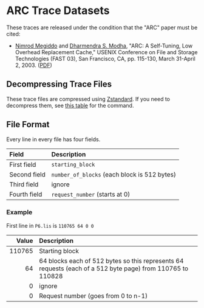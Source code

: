 # ARC Trace Datasets

These traces are released under the condition that the "ARC" paper must be
cited:

- [Nimrod Megiddo] and [Dharmendra S. Modha], "ARC: A Self-Tuning, Low Overhead
  Replacement Cache," USENIX Conference on File and Storage Technologies (FAST
  03), San Francisco, CA, pp. 115-130, March 31-April 2, 2003.
  ([PDF][arc-paper])

[Nimrod Megiddo]: http://theory.stanford.edu/~megiddo/bio.html
[Dharmendra S. Modha]: https://researcher.watson.ibm.com/researcher/view_person_subpage.php?id=4700
[arc-paper]: https://www.usenix.org/event/fast03/tech/full_papers/megiddo/megiddo.pdf

## Decompressing Trace Files

These trace files are compressed using [Zstandard][zstd]. If you need to
decompress them, see [this table][readme-decompress] for the command.

[zstd]: https://facebook.github.io/zstd/
[readme-decompress]: ../README.md#decompressing-trace-files
## File Format

Every line in every file has four fields.

| Field | Description |
|:--|:--|
| First field  | `starting_block`                             |
| Second field | `number_of_blocks` (each block is 512 bytes) |
| Third field  | ignore                                       |
| Fourth field | `request_number` (starts at 0)               |

### Example

First line in `P6.lis` is `110765 64 0 0`

| Value | Description |
|--:|:--|
| 110765 | Starting block
| 64 | 64 blocks each of 512 bytes so this represents 64 requests (each of a 512 byte page) from 110765 to 110828 |
| 0	| ignore |
| 0 | Request number (goes from 0 to n-1) |
